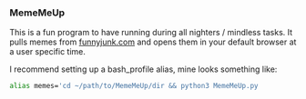 ### MemeMeUp

This is a fun program to have running during all nighters / mindless tasks. It pulls memes from [funnyjunk.com](funnyjunk.com) and opens them in your default browser at a user specific time.

I recommend setting up a bash_profile alias, mine looks something like:

```bash
alias memes='cd ~/path/to/MemeMeUp/dir && python3 MemeMeUp.py
```